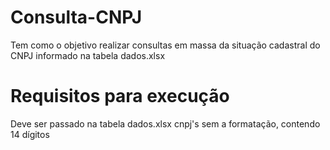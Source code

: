 # Consulta-CNPJ

Tem como o objetivo realizar consultas em massa da situação cadastral do CNPJ informado na tabela dados.xlsx


# Requisitos para execução

Deve ser passado na tabela dados.xlsx cnpj's sem a formatação, contendo 14 dígitos


